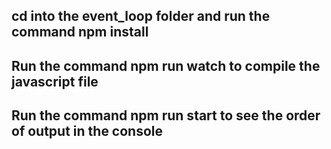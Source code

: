 ## cd into the event_loop folder and run the command npm install

## Run the command npm run watch to compile the javascript file

## Run the command npm run start to see the order of output in the console